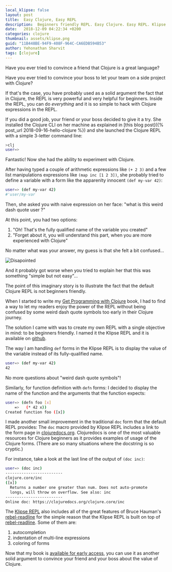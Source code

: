 ```yaml
---
local_klipse: false
layout: post
title:  Easy Clojure, Easy REPL
description:  Beginners friendly REPL. Easy Clojure. Easy REPL. Klipse REPL.
date:   2018-12-09 04:22:34 +0200
categories: clojure
thumbnail: assets/klipse.png
guid: "11B448BE-94F9-408F-964C-CA6EDB594B53"
author: Yehonathan Sharvit
tags: [clojure]
---
```



Have you ever tried to convince a friend that Clojure is a great language?

Have you ever tried to convince your boss to let your team on a side project with Clojure?

If that's the case, you have probably used as a solid argument the fact that in Clojure, the REPL is very powerful and very helpful for beginners. Inside the REPL, you can do *everything* and it is so simple to hack with Clojure expressions in the REPL.


If you did a good job, your friend or your boss decided to give it a try. She installed the Clojure CLI on her machine as explained in [this blog post]({% post_url 2018-09-16-hello-clojure %}) and she launched the Clojure REPL with a simple 3-letter command line:

~~~bash
>clj
user=>
~~~

Fantastic! Now she had the ability to experiment with Clojure.

After having typed a couple of arithmetic expressions like `(+ 2 3)` and a few list manipulations expressions like `(map inc [1 2 3])`, she probably tried to define a variable with a form like the apparenlty innocent `(def my-var 42)`:

~~~bash
user=> (def my-var 42)
#'user/my-var
~~~


Then, she asked you with naive expression on her face: "what is this weird dash quote user ?"

At this point, you had two options:

1. "Oh! That's the fully qualified name of the variable you created"
2. "Forget about it, you will understand this part, when you are more experienced with Clojure"

No matter what was your answer, my guess is that she felt a bit confused...

![Disapointed](/assets/upset.png)

And it probably got worse when you tried to explain her that this was something "simple but not easy"...

The point of this imaginary story is to illustrate the fact that the default Clojure REPL is not beginners friendly.

When I started to write my [Get Programming with Clojure](https://www.getprogrammingwithclojure.com/) book, I had to find a way to let my readers enjoy the power of the REPL without being confused by some weird dash quote symbols too early in their Clojure journey.

The solution I came with was to create my own REPL with a single objective in mind: to be beginners friendly. I named it the Klipse REPL and it is available on [github](https://github.com/viebel/klipse-repl).

The way I am handling `def` forms in the Klipse REPL is to display the value of the variable instead of its fully-qualified name. 

~~~bash
user=> (def my-var 42)
42
~~~

No more questions about "weird dash quote symbols"!

Similarly, for function definition with `defn` forms: I decided to display the name of the function and the arguments that the function expects:


~~~bash
user=> (defn foo [x]
    =>   (* 42 x))
Created function foo ([x])
~~~


I made another small improvement in the traditional `doc` form that the default REPL provides:  The `doc` macro provided by Klipse REPL includes a link to the form page in [clojuredocs.org](https://clojuredocs.org/). Clojuredocs is one of the most valuable resources for Clojure beginners as it provides examples of usage of the Clojure forms. (There are so many situations where the docstring is so cryptic.)

For instance, take a look at the last line of the output of `(doc inc)`:

~~~bash
user=> (doc inc)
-------------------------
clojure.core/inc
([x])
  Returns a number one greater than num. Does not auto-promote
  longs, will throw on overflow. See also: inc
-------------------------
Online doc: https://clojuredocs.org/clojure.core/inc
~~~

The [Klipse REPL](https://github.com/viebel/klipse-repl) also includes all of the great features of Bruce Hauman's [rebel-readline](https://github.com/bhauman/rebel-readline) for the simple reason that the Klipse REPL is built on top of [rebel-readline](https://github.com/bhauman/rebel-readline). Some of them are:

1. autocompletion 
2. indentation of multi-line expressions
3. coloring of forms

Now that my book is [available for early access](https://www.getprogrammingwithclojure.com/), you can use it as another solid argument to convince your friend and your boss about the value of Clojure.








